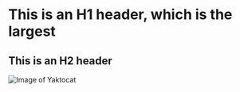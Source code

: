 # <h1> This is an H1 header, which is the largest
## <h2> This is an H2 header
![Image of Yaktocat](https://octodex.github.com/images/yaktocat.png)
